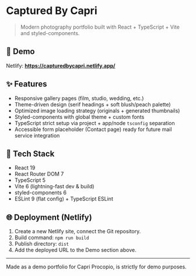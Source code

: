 # Captured By Capri

> Modern photography portfolio built with React + TypeScript + Vite and styled-components.

## 🚀 Demo
Netlify: **https://capturedbycapri.netlify.app/**  

## ✨ Features
- Responsive gallery pages (film, studio, wedding, etc.)
- Theme-driven design (serif headings + soft blush/peach palette)
- Optimized image loading strategy (originals + generated thumbnails)
- Styled-components with global theme + custom fonts
- TypeScript strict setup via project + app/node `tsconfig` separation
- Accessible form placeholder (Contact page) ready for future mail service integration

## 🧱 Tech Stack
- React 19
- React Router DOM 7
- TypeScript 5
- Vite 6 (lightning-fast dev & build)
- styled-components 6
- ESLint 9 (flat config) + TypeScript ESLint

## 🌐 Deployment (Netlify)
1. Create a new Netlify site, connect the Git repository.
2. Build command: `npm run build`
3. Publish directory: `dist`
4. Add the deployed URL to the Demo section above.

---
Made as a demo portfolio for Capri Procopio, is strictly for demo purposes.
